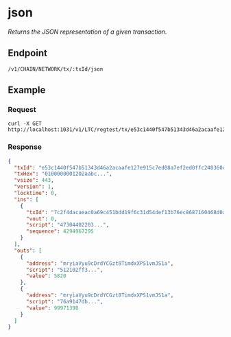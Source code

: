 # json

_Returns the JSON representation of a given transaction._

## Endpoint

`/v1/CHAIN/NETWORK/tx/:txId/json`

## Example

### Request

```shell
curl -X GET http://localhost:1031/v1/LTC/regtest/tx/e53c1440f547b51343d46a2acaafe127e915c7ed08a7ef2ed0ffc248360c0cca/json
```

### Response

```json
{
  "txId": "e53c1440f547b51343d46a2acaafe127e915c7ed08a7ef2ed0ffc248360c0cca",
  "txHex": "0100000001202aabc...",
  "vsize": 443,
  "version": 1,
  "locktime": 0,
  "ins": [
    {
      "txId": "7c2f4dacaeac0a69c451bdd19f6c31d54def13b76ec8687160468d0ac8ab2a20",
      "vout": 0,
      "script": "47304402203...",
      "sequence": 4294967295
    }
  ],
  "outs": [
    {
      "address": "mryiaVyu9cDrdYCGzt8TimdxXPS1vmJS1a",
      "script": "512102ff3...",
      "value": 5820
    },
    {
      "address": "mryiaVyu9cDrdYCGzt8TimdxXPS1vmJS1a",
      "script": "76a9147db...",
      "value": 99971398
    }
  ]
}
```

